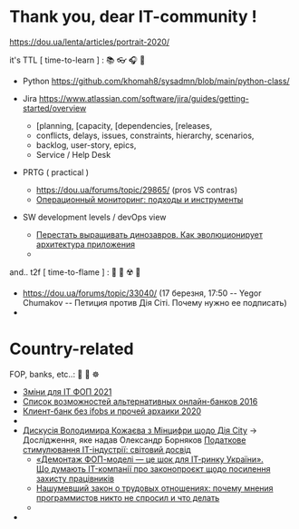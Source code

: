 # Thank you, dear IT-community !

https://dou.ua/lenta/articles/portrait-2020/


it's TTL [ time-to-learn ] :  📚 👓 🎧 🎤 
- Python  https://github.com/khomah8/sysadmn/blob/main/python-class/

- Jira  https://www.atlassian.com/software/jira/guides/getting-started/overview 
  - [planning, [capacity, [dependencies, [releases, 
  - conflicts, delays, issues, constraints, hierarchy, scenarios, 
  - backlog, user-story, epics, 
  - Service / Help Desk 
- PRTG  ( practical )
  - https://dou.ua/forums/topic/29865/ (pros VS contras)
  - [Операционный мониторинг: подходы и инструменты](https://dou.ua/forums/topic/32560/)

- SW development levels / devOps view 
  - [ Перестать выращивать динозавров. Как эволюционирует архитектура приложения ](https://dou.ua/forums/topic/31753/)
  - 

and.. t2f [ time-to-flame ] :  🤔 🦩 ☢️ 🔋 
- https://dou.ua/forums/topic/33040/ (17 березня, 17:50 -- Yegor Chumakov -- Петиция против Дія Сіті. Почему нужно ее подписать)
- 

# Country-related

FOP, banks, etc..:  🏦 🎠 ☸️  
- [Зміни для ІТ ФОП 2021](https://dou.ua/forums/topic/32458/?)
- [Список возможностей альтернативных онлайн-банков 2016](https://dou.ua/forums/topic/19404/)
- [Клиент-банк без ifobs и прочей архаики 2020](https://dou.ua/forums/topic/30947/)
- 
- [ Дискусія Володимира Кожаєва з Мінцифри щодо Дія City](https://dou.ua/forums/topic/33102/) -> Дослідження, яке надав Олександр Борняков [Податкове стимулювання IT-індустрії: світовий досвід](https://thepage.ua/ua/special-projects/podatkove-stimulyuvannya-it-industriyi-svitovij-dosvid)
  - [«Демонтаж ФОП-моделі — це шок для ІТ-ринку України». Що думають IT-компанії про законопроєкт щодо посилення захисту працівників](https://dou.ua/lenta/articles/opinions-on-draft-law-on-strengthening-employees-protection)
  - [ Нашумевший закон о трудовых отношениях: почему мнения программистов никто не спросил и что делать](https://dou.ua/lenta/columns/developer-about-labour-law/)
  - 
- 

